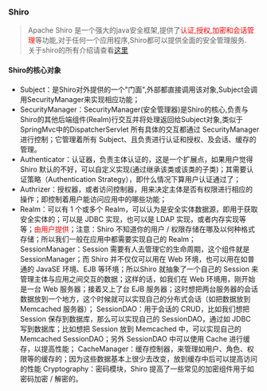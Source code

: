 ### Shiro

> Apache Shiro 是一个强大的java安全框架,提供了<font color=red>认证,授权,加密和会话管理</font>等功能,对于任何一个应用程序,Shiro都可以提供全面的安全管理服务.  
> 关于shiro的所有介绍请查看[这里](https://www.w3cschool.cn/shiro/)

#### Shiro的核心对象
- Subject：是Shiro对外提供的一个"门面",外部都直接调用该对象,Subject会调用SecurityManager来实现相应功能；
- SecurityManager：SecurityManager(安全管理器)是Shiro的核心,负责与Shiro的其他后端组件(Realm)行交互并将处理返回给Subject对象,类似于SpringMvc中的DispatcherServlet 所有具体的交互都通过 SecurityManager 进行控制；它管理着所有 Subject、且负责进行认证和授权、及会话、缓存的管理。
- Authenticator：认证器，负责主体认证的，这是一个扩展点，如果用户觉得 Shiro 默认的不好，可以自定义实现(通过继承该类或该类的子类)；其需要认证策略（Authentication Strategy），即什么情况下算用户认证通过了；
- Authrizer：授权器，或者访问控制器，用来决定主体是否有权限进行相应的操作；即控制着用户能访问应用中的哪些功能；
- Realm：可以有 1 个或多个 Realm，可以认为是安全实体数据源，即用于获取安全实体的；可以是 JDBC 实现，也可以是 LDAP 实现，或者内存实现等等；<font color=red>由用户提供</font>；注意：Shiro 不知道你的用户 / 权限存储在哪及以何种格式存储；所以我们一般在应用中都需要实现自己的 Realm；
SessionManager：Session 需要有人去管理它的生命周期，这个组件就是 SessionManager；而 Shiro 并不仅仅可以用在 Web 环境，也可以用在如普通的 JavaSE 环境、EJB 等环境；所以Shiro 就抽象了一个自己的 Session 来管理主体与应用之间交互的数据；这样的话，如我们在 Web 环境用，刚开始是一台 Web 服务器；接着又上了台 EJB 服务器；这时想把两台服务器的会话数据放到一个地方，这个时候就可以实现自己的分布式会话（如把数据放到 Memcached 服务器）；
SessionDAO：用于会话的 CRUD，比如我们想把 Session 保存到数据库，那么可以实现自己的 SessionDAO，通过如 JDBC 写到数据库；比如想把 Session 放到 Memcached 中，可以实现自己的 Memcached SessionDAO；另外 SessionDAO 中可以使用 Cache 进行缓存，以提高性能；
CacheManager：缓存控制器，来管理如用户、角色、权限等的缓存的；因为这些数据基本上很少去改变，放到缓存中后可以提高访问的性能
Cryptography：密码模块，Shiro 提高了一些常见的加密组件用于如密码加密 / 解密的。

